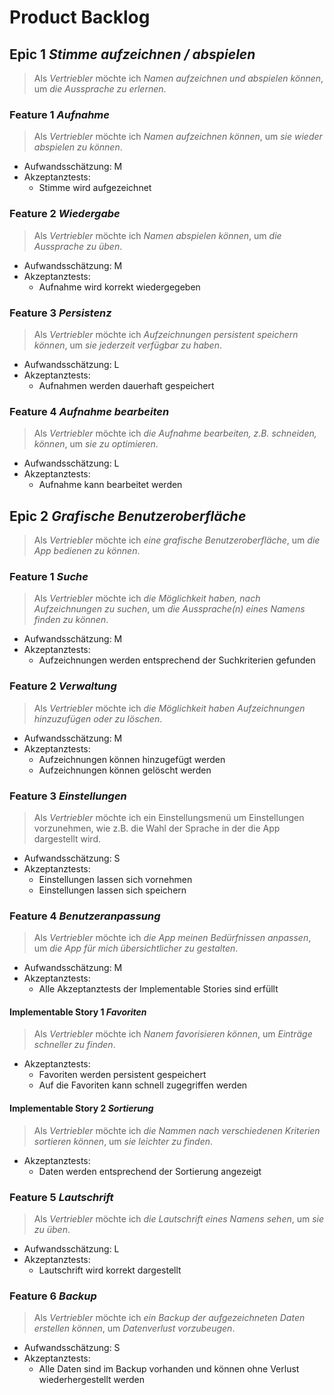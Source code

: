 # Product Backlog

## Epic 1 *Stimme aufzeichnen / abspielen*

> Als *Vertriebler* möchte ich *Namen aufzeichnen und abspielen können*, um *die Aussprache zu erlernen*.

### Feature 1 *Aufnahme*

> Als *Vertriebler* möchte ich *Namen aufzeichnen können*, um *sie wieder abspielen zu können*.

- Aufwandsschätzung: M
- Akzeptanztests:
    - Stimme wird aufgezeichnet

### Feature 2 *Wiedergabe*

> Als *Vertriebler* möchte ich *Namen abspielen können*, um *die Aussprache zu üben*.

- Aufwandsschätzung: M
- Akzeptanztests:
	- Aufnahme wird korrekt wiedergegeben

### Feature 3 *Persistenz*

> Als *Vertriebler* möchte ich *Aufzeichnungen persistent speichern können*, um *sie jederzeit verfügbar zu haben*.

- Aufwandsschätzung: L
- Akzeptanztests:
    - Aufnahmen werden dauerhaft gespeichert

### Feature 4 *Aufnahme bearbeiten*

> Als *Vertriebler* möchte ich *die Aufnahme bearbeiten, z.B. schneiden, können*, um *sie zu optimieren*.

- Aufwandsschätzung: L
- Akzeptanztests:
    - Aufnahme kann bearbeitet werden

## Epic 2 *Grafische Benutzeroberfläche*

> Als *Vertriebler* möchte ich *eine grafische Benutzeroberfläche*, um *die App bedienen zu können*.


### Feature 1 *Suche*

> Als *Vertriebler* möchte ich *die Möglichkeit haben, nach Aufzeichnungen zu suchen*, um *die Aussprache(n) eines Namens finden zu können*.

- Aufwandsschätzung: M
- Akzeptanztests:
    - Aufzeichnungen werden entsprechend der Suchkriterien gefunden

### Feature 2 *Verwaltung*

> Als *Vertriebler* möchte ich *die Möglichkeit haben Aufzeichnungen hinzuzufügen oder zu löschen*.

- Aufwandsschätzung: M
- Akzeptanztests:
    - Aufzeichnungen können hinzugefügt werden
    - Aufzeichnungen können gelöscht werden

### Feature 3 *Einstellungen*

> Als *Vertriebler* möchte ich ein Einstellungsmenü um Einstellungen vorzunehmen, wie z.B. die Wahl der Sprache in der die App dargestellt wird.

- Aufwandsschätzung: S
- Akzeptanztests:
    - Einstellungen lassen sich vornehmen
    - Einstellungen lassen sich speichern

### Feature 4 *Benutzeranpassung*

> Als *Vertriebler* möchte ich *die App meinen Bedürfnissen anpassen*, um *die App für mich übersichtlicher zu gestalten*.

- Aufwandsschätzung: M
- Akzeptanztests:
    - Alle Akzeptanztests der Implementable Stories sind erfüllt

#### Implementable Story 1 *Favoriten*
> Als *Vertriebler* möchte ich *Nanem favorisieren können*, um *Einträge schneller zu finden*.

- Akzeptanztests:
    - Favoriten werden persistent gespeichert
    - Auf die Favoriten kann schnell zugegriffen werden

#### Implementable Story 2 *Sortierung*

> Als *Vertriebler* möchte ich *die Nammen nach verschiedenen Kriterien sortieren können*, um *sie leichter zu finden*.

- Akzeptanztests:
    - Daten werden entsprechend der Sortierung angezeigt

### Feature 5 *Lautschrift*

> Als *Vertriebler* möchte ich *die Lautschrift eines Namens sehen*, um *sie zu üben*.

- Aufwandsschätzung: L
- Akzeptanztests:
    - Lautschrift wird korrekt dargestellt

### Feature 6 *Backup*

> Als *Vertriebler* möchte ich *ein Backup der aufgezeichneten Daten erstellen können*, um *Datenverlust vorzubeugen*.

- Aufwandsschätzung: S
- Akzeptanztests:
    - Alle Daten sind im Backup vorhanden und können ohne Verlust wiederhergestellt werden